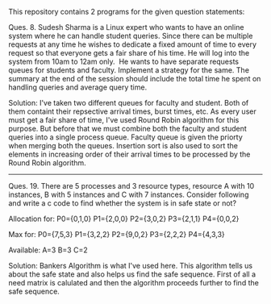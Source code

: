 This repository contains 2 programs for the given question statements:

Ques. 8. Sudesh Sharma is a Linux expert who wants to have an online system where he can handle student queries. Since there can be multiple requests at any time he wishes to dedicate a fixed amount of time to every request so that everyone gets a fair share of his time. He will log into the system from 10am to 12am only.  He wants to have separate requests queues for students and faculty. Implement a strategy for the same. The summary at the end of the session should include the total time he spent on handling queries and average query time.

Solution:
I've taken two different queues for faculty and student. Both of them containt their repsective arrival times, burst times, etc. 
As every user must get a fair share of time, I've used Round Robin algorithm for this purpose. But before that we must combine both the faculty and student queries into a single process queue. Faculty queue is given the priorty when merging both the queues. Insertion sort is also used to sort the elements in increasing order of their arrival times to be processed by the Round Robin algorithm.

---------------------------------------------------------------------------------------------------------------------------------

Ques. 19. There are 5 processes and 3 resource types, resource A with 10 instances, B with 5 instances and C with 7 instances. Consider following and write a c code to find whether the system is in safe state or not?

Allocation for:
P0={0,1,0}
P1={2,0,0}
P2={3,0,2}
P3={2,1,1}
P4={0,0,2}

Max for:
P0={7,5,3}
P1={3,2,2}
P2={9,0,2}
P3={2,2,2}
P4={4,3,3}

Available:
A=3
B=3
C=2

Solution: Bankers Algorithm is what I've used here. This algorithm tells us about the safe state and also helps us find the safe sequence. First of all a need matrix is calulated and then the algorithm proceeds further to find the safe sequence.
